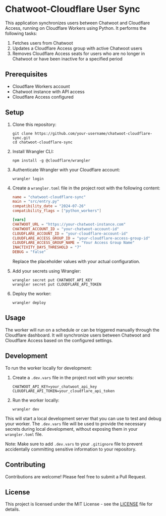 # Chatwoot-Cloudflare User Sync

This application synchronizes users between Chatwoot and Cloudflare Access, running on Cloudflare Workers using Python. It performs the following tasks:

1. Fetches users from Chatwoot
2. Updates a Cloudflare Access group with active Chatwoot users
3. Removes Cloudflare Access seats for users who are no longer in Chatwoot or have been inactive for a specified period

## Prerequisites

- Cloudflare Workers account
- Chatwoot instance with API access
- Cloudflare Access configured

## Setup

1. Clone this repository:
   ```
   git clone https://github.com/your-username/chatwoot-cloudflare-sync.git
   cd chatwoot-cloudflare-sync
   ```

2. Install Wrangler CLI:
   ```
   npm install -g @cloudflare/wrangler
   ```

3. Authenticate Wrangler with your Cloudflare account:
   ```
   wrangler login
   ```

4. Create a `wrangler.toml` file in the project root with the following content:
   ```toml
   name = "chatwoot-cloudflare-sync"
   main = "src/entry.py"
   compatibility_date = "2024-07-26"
   compatibility_flags = ["python_workers"]

   [vars]
   CHATWOOT_URL = "https://your-chatwoot-instance.com"
   CHATWOOT_ACCOUNT_ID = "your-chatwoot-account-id"
   CLOUDFLARE_ACCOUNT_ID = "your-cloudflare-account-id"
   CLOUDFLARE_ACCESS_GROUP_ID = "your-cloudflare-access-group-id"
   CLOUDFLARE_ACCESS_GROUP_NAME = "Your Access Group Name"
   INACTIVITY_DAYS_THRESHOLD = "7"
   DEBUG = "false"
   ```

   Replace the placeholder values with your actual configuration.

5. Add your secrets using Wrangler:
   ```
   wrangler secret put CHATWOOT_API_KEY
   wrangler secret put CLOUDFLARE_API_TOKEN
   ```

6. Deploy the worker:
   ```
   wrangler deploy
   ```

## Usage

The worker will run on a schedule or can be triggered manually through the Cloudflare dashboard. It will synchronize users between Chatwoot and Cloudflare Access based on the configured settings.

## Development

To run the worker locally for development:

1. Create a `.dev.vars` file in the project root with your secrets:
   ```
   CHATWOOT_API_KEY=your_chatwoot_api_key
   CLOUDFLARE_API_TOKEN=your_cloudflare_api_token
   ```

2. Run the worker locally:
   ```
   wrangler dev
   ```

This will start a local development server that you can use to test and debug your worker. The `.dev.vars` file will be used to provide the necessary secrets during local development, without exposing them in your `wrangler.toml` file.

Note: Make sure to add `.dev.vars` to your `.gitignore` file to prevent accidentally committing sensitive information to your repository.

## Contributing

Contributions are welcome! Please feel free to submit a Pull Request.

## License

This project is licensed under the MIT License - see the [LICENSE](LICENSE) file for details.